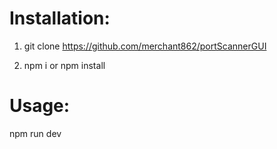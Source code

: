 # Installation:

1) git clone https://github.com/merchant862/portScannerGUI

2) npm i or npm install

# Usage:

npm run dev